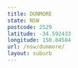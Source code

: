```yaml
---
title: DUNMORE
state: NSW
postcode: 2529
latitude: -34.592433
longitude: 150.84584
url: /nsw/dunmore/
layout: suburb
---
```

